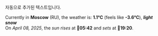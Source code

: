 
자동으로 추가된 텍스트입니다.

<!--START_SECTION:weather:moscow-->
Currently in **Moscow** (RU), the weather is: **1.1°C** (feels like **-3.6°C**), ***light snow***<br/>
On *April 08, 2025*, the *sun rises* at 🌅**05:42** and *sets* at 🌇**19:20**.
<!--END_SECTION:weather-->
